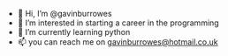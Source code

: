- 👋 Hi, I’m @gavinburrowes
- 👀 I’m interested in starting a career in the programming
- 🌱 I’m currently learning python
- 📫 you can reach me on gavinburrowes@hotmail.co.uk 

<!---
gavinburrowes/gavinburrowes is a ✨ special ✨ repository because its `README.md` (this file) appears on your GitHub profile.
You can click the Preview link to take a look at your changes.
--->
